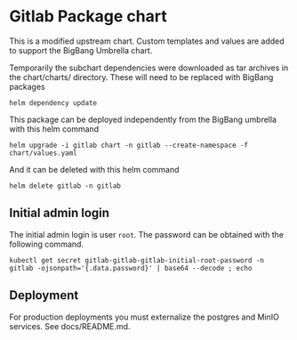 # Gitlab Package chart

This is a modified upstream chart. Custom templates and values are added to support the BigBang Umbrella chart.

Temporarily the subchart dependencies were downloaded as tar archives in the chart/charts/ directory.  These will need to be replaced with BigBang packages
```
helm dependency update
```

This package can be deployed independently from the BigBang umbrella with this helm command
```
helm upgrade -i gitlab chart -n gitlab --create-namespace -f chart/values.yaml
```

And it can be deleted with this helm command
```
helm delete gitlab -n gitlab
```

## Initial admin login

The initial admin login is user ```root```.  The password can be obtained with the following command.
```
kubectl get secret gitlab-gitlab-gitlab-initial-root-password -n gitlab -ojsonpath='{.data.password}' | base64 --decode ; echo
```

##  Deployment

For production deployments you must externalize the postgres and MinIO services. See docs/README.md.